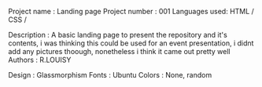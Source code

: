 Project name : Landing page
Project number : 001
Languages used: HTML / CSS / 

Description : A basic landing page to present the repository and it's contents, i was thinking this could be used for an event presentation, i didnt add any pictures thoough, nonetheless i think it came out pretty well 
Authors : R.LOUISY 


Design : Glassmorphism
Fonts : Ubuntu
Colors : None, random

